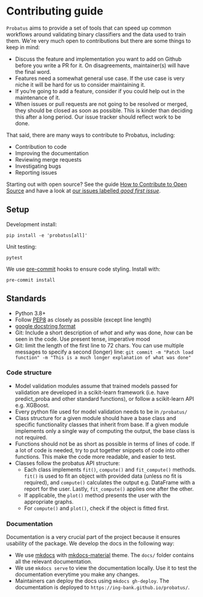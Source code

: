 # Contributing guide

`Probatus` aims to provide a set of tools that can speed up common workflows around validating binary classifiers and the data used to train them.
We're very much open to contributions but there are some things to keep in mind:

- Discuss the feature and implementation you want to add on Github before you write a PR for it. On disagreements, maintainer(s) will have the final word.
- Features need a somewhat general use case. If the use case is very niche it will be hard for us to consider maintaining it.
- If you’re going to add a feature, consider if you could help out in the maintenance of it.
- When issues or pull requests are not going to be resolved or merged, they should be closed as soon as possible. This is kinder than deciding this after a long period. Our issue tracker should reflect work to be done.

That said, there are many ways to contribute to Probatus, including:

- Contribution to code
- Improving the documentation
- Reviewing merge requests
- Investigating bugs
- Reporting issues

Starting out with open source? See the guide [How to Contribute to Open Source](https://opensource.guide/how-to-contribute/) and have a look at [our issues labelled *good first issue*](https://github.com/ing-bank/probatus/issues?q=is%3Aissue+is%3Aopen+label%3A%22good+first+issue%22).

## Setup

Development install:

```shell
pip install -e 'probatus[all]'
```

Unit testing:

```shell
pytest
```

We use [pre-commit](https://pre-commit.com/) hooks to ensure code styling. Install with:

```shell
pre-commit install
```

## Standards

- Python 3.8+
- Follow [PEP8](http://pep8.org/) as closely as possible (except line length)
- [google docstring format](https://sphinxcontrib-napoleon.readthedocs.io/en/latest/)
- Git: Include a short description of *what* and *why* was done, *how* can be seen in the code. Use present tense, imperative mood
- Git: limit the length of the first line to 72 chars. You can use multiple messages to specify a second (longer) line: `git commit -m "Patch load function" -m "This is a much longer explanation of what was done"`


### Code structure

* Model validation modules assume that trained models passed for validation are developed in a scikit-learn framework (i.e. have predict_proba and other standard functions), or follow a scikit-learn API e.g. XGBoost.
* Every python file used for model validation needs to be in `/probatus/`
* Class structure for a given module should have a base class and specific functionality classes that inherit from base. If a given module implements only a single way of computing the output, the base class is not required.
* Functions should not be as short as possible in terms of lines of code. If a lot of code is needed, try to put together snippets of code into other functions. This make the code more readable, and easier to test.
* Classes follow the probatus API structure:
    * Each class implements `fit()`, `compute()` and `fit_compute()` methods. `fit()` is used to fit an object with provided data (unless no fit is required), and `compute()` calculates the output e.g. DataFrame with a report for the user. Lastly, `fit_compute()` applies one after the other.
    * If applicable, the `plot()` method presents the user with the appropriate graphs.
    * For `compute()` and `plot()`, check if the object is fitted first.


### Documentation

Documentation is a very crucial part of the project because it ensures usability of the package. We develop the docs in the following way:

* We use [mkdocs](https://www.mkdocs.org/) with [mkdocs-material](https://squidfunk.github.io/mkdocs-material/) theme. The `docs/` folder contains all the relevant documentation.
* We use `mkdocs serve` to view the documentation locally. Use it to test the documentation everytime you make any changes.
* Maintainers can deploy the docs using `mkdocs gh-deploy`. The documentation is deployed to `https://ing-bank.github.io/probatus/`.
